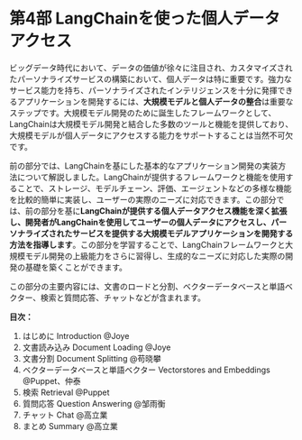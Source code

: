 # 第4部 LangChainを使った個人データアクセス

ビッグデータ時代において、データの価値が徐々に注目され、カスタマイズされたパーソナライズサービスの構築において、個人データは特に重要です。強力なサービス能力を持ち、パーソナライズされたインテリジェンスを十分に発揮できるアプリケーションを開発するには、**大規模モデルと個人データの整合**は重要なステップです。大規模モデル開発のために誕生したフレームワークとして、LangChainは大規模モデル開発と結合した多数のツールと機能を提供しており、大規模モデルが個人データにアクセスする能力をサポートすることは当然不可欠です。

前の部分では、LangChainを基にした基本的なアプリケーション開発の実装方法について解説しました。LangChainが提供するフレームワークと機能を使用することで、ストレージ、モデルチェーン、評価、エージェントなどの多様な機能を比較的簡単に実装し、ユーザーの実際のニーズに対応できます。この部分では、前の部分を基に**LangChainが提供する個人データアクセス機能を深く拡張し、開発者がLangChainを使用してユーザーの個人データにアクセスし、パーソナライズされたサービスを提供する大規模モデルアプリケーションを開発する方法を指導します**。この部分を学習することで、LangChainフレームワークと大規模モデル開発の上級能力をさらに習得し、生成的なニーズに対応した実際の開発の基礎を築くことができます。

この部分の主要内容には、文書のロードと分割、ベクターデータベースと単語ベクター、検索と質問応答、チャットなどが含まれます。

 **目次：**

1. はじめに Introduction @Joye
2. 文書読み込み Document Loading @Joye
3. 文書分割 Document Splitting @苟晓攀
4. ベクターデータベースと単語ベクター Vectorstores and Embeddings @Puppet、仲泰
5. 検索 Retrieval @Puppet
6. 質問応答 Question Answering @邹雨衡
7. チャット Chat @高立業
8. まとめ Summary @高立業
